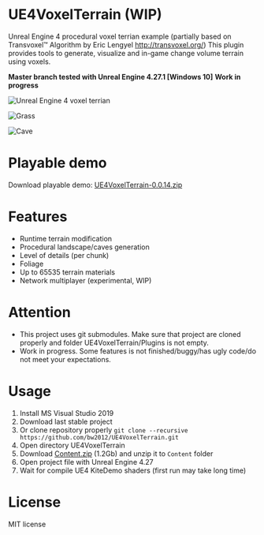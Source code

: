 # UE4VoxelTerrain (WIP)
Unreal Engine 4 procedural voxel terrian example (partially based on Transvoxel™ Algorithm by Eric Lengyel http://transvoxel.org/)
This plugin provides tools to generate, visualize and in-game change volume terrain using voxels.

**Master branch tested with Unreal Engine 4.27.1 [Windows 10]**
**Work in progress**

![Unreal Engine 4 voxel terrian](https://github.com/bw2012/UE4VoxelTerrain/blob/master/terrain.gif?raw=true)

![Grass](https://github.com/bw2012/UE4VoxelTerrain/blob/master/grass.gif?raw=true)

![Cave](https://github.com/bw2012/UE4VoxelTerrain/blob/master/cave.gif?raw=true)

# Playable demo
Download playable demo: [UE4VoxelTerrain-0.0.14.zip](https://bit.ly/3xscMNh) 

# Features
* Runtime terrain modification
* Procedural landscape/caves generation
* Level of details (per chunk)
* Foliage
* Up to 65535 terrain materials
* Network multiplayer (experimental, WIP)

# Attention
* This project uses git submodules. Make sure that project are cloned properly and folder UE4VoxelTerrain/Plugins is not empty.
* Work in progress. Some features is not finished/buggy/has ugly code/do not meet your expectations.

# Usage
1. Install MS Visual Studio 2019
2. Download last stable project 
3. Or clone repository properly ```git clone --recursive https://github.com/bw2012/UE4VoxelTerrain.git```
4. Open directory UE4VoxelTerrain
5. Download [Content.zip](https://drive.google.com/file/d/1nBXoLTTpq92ENEfLSIoFxh2cTe1AVGJ3/view?usp=sharingi) (1.2Gb) and unzip it to ```Content``` folder
6. Open project file with Unreal Engine 4.27
7. Wait for compile UE4 KiteDemo shaders (first run may take long time)

# License
MIT license
